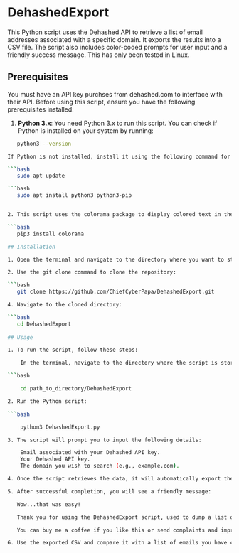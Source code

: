 # DehashedExport
This Python script uses the Dehashed API to retrieve a list of email addresses associated with a specific domain. It exports the results into a CSV file. The script also includes color-coded prompts for user input and a friendly success message. This has only been tested in Linux.

## Prerequisites

You must have an API key purchses from dehashed.com to interface with their API. Before using this script, ensure you have the following prerequisites installed:

1. **Python 3.x**: You need Python 3.x to run this script. You can check if Python is installed on your system by running:

```bash
   python3 --version

If Python is not installed, install it using the following command for Ubuntu/Debian-based systems:

```bash
   sudo apt update

```bash
   sudo apt install python3 python3-pip


2. This script uses the colorama package to display colored text in the terminal. Install it by running:

```bash
   pip3 install colorama

## Installation

1. Open the terminal and navigate to the directory where you want to store the script.

2. Use the git clone command to clone the repository:

```bash
   git clone https://github.com/ChiefCyberPapa/DehashedExport.git

4. Navigate to the cloned directory:

```bash
   cd DehashedExport
   
## Usage

1. To run the script, follow these steps:

    In the terminal, navigate to the directory where the script is stored:

```bash

    cd path_to_directory/DehashedExport

2. Run the Python script:

```bash

    python3 DehashedExport.py

3. The script will prompt you to input the following details:

    Email associated with your Dehashed API key.
    Your Dehashed API key.
    The domain you wish to search (e.g., example.com).

4. Once the script retrieves the data, it will automatically export the results into a CSV file named dehashed_results_<domain>.csv.

5. After successful completion, you will see a friendly message:

   Wow...that was easy!

   Thank you for using the DehashedExport script, used to dump a list of emails by domain from Dehashed.com.

   You can buy me a coffee if you like this or send complaints and improvements to ChiefCyberPapa@proton.me.

6. Use the exported CSV and compare it with a list of emails you have compiled as a CSV with the DehashedCompare tool found here: https://github.com/ChiefCyberPapa/DehashedCompare/tree/main
